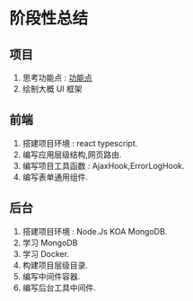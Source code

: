 # 阶段性总结

## 项目

1. 思考功能点 : [功能点](https://mubu.com/app/edit/home/395qVE3KBIH)
2. 绘制大概 UI 框架

## 前端

1. 搭建项目环境 : react typescript.
2. 编写应用层级结构,网页路由.
3. 编写项目工具函数 : AjaxHook,ErrorLogHook.
4. 编写表单通用组件.

## 后台

1. 搭建项目环境 : Node.Js KOA MongoDB.
2. 学习 MongoDB
3. 学习 Docker.
4. 构建项目层级目录.
5. 编写中间件容器.
6. 编写后台工具中间件.

